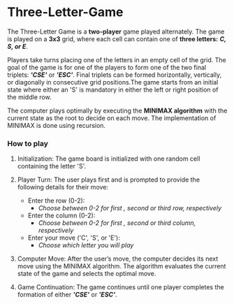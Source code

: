 # Three-Letter-Game

The Three-Letter Game is a **two-player** game played alternately. The game is played on a **3x3** grid, where each cell can contain one of **three letters:** ***C, S, or E***.
  
  Players take turns placing one of the letters in an empty cell of the grid. The goal of the game is for one of the players to form one of the two final triplets: ***'CSE'*** or ***'ESC'***. Final triplets can be formed horizontally, vertically, or diagonally in       consecutive grid positions.The game starts from an initial state where either an 'S' is mandatory in either the left or right position of the middle row.

  The computer plays optimally by executing the **MINIMAX algorithm** with the current state as the root to decide on each move. The implementation of MINIMAX is done using recursion.
 ### **How to play**
1. Initialization: The game board is initialized with one random cell containing the letter 'S'.
   
2. Player Turn: The user plays first and is prompted to provide the following details for their move:
      - Enter the row (0-2):
          - *Choose between 0-2 for first , second or third row, respectively*
      - Enter the column (0-2):
          - *Choose between 0-2 for first , second or third column, respectively*
      - Enter your move ('C', 'S', or 'E'):
          - *Choose which letter you will play*
3. Computer Move: After the user’s move, the computer decides its next move using the MINIMAX algorithm. The algorithm evaluates the current state of the game and selects the optimal move.
   
4. Game Continuation: The game continues until one player completes the formation of either ***'CSE'*** or ***'ESC'***.

